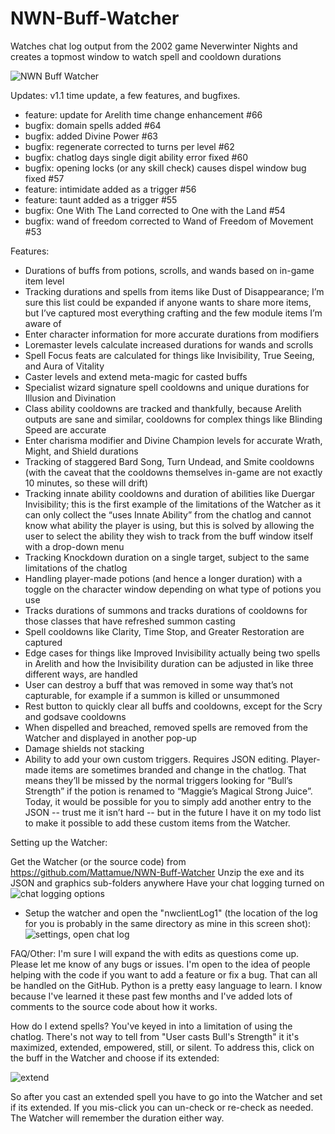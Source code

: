 # NWN-Buff-Watcher
Watches chat log output from the 2002 game Neverwinter Nights and creates a topmost window to watch spell and cooldown durations

![NWN Buff Watcher](https://i.imgur.com/JDOha8n.png)

Updates:
v1.1 time update, a few features, and bugfixes.

* feature: update for Arelith time change enhancement #66
* bugfix: domain spells added #64
* bugfix: added Divine Power #63
* bugfix: regenerate corrected to turns per level #62
* bugfix: chatlog days single digit ability error fixed #60
* bugfix: opening locks (or any skill check) causes dispel window bug fixed #57
* feature: intimidate added as a trigger #56
* feature: taunt added as a trigger #55
* bugfix: One With The Land corrected to One with the Land #54
* bugfix: wand of freedom corrected to Wand of Freedom of Movement #53

Features:

* Durations of buffs from potions, scrolls, and wands based on in-game item level
* Tracking durations and spells from items like Dust of Disappearance; I’m sure this list could be expanded if anyone wants to share more items, but I’ve captured most everything crafting and the few module items I’m aware of
* Enter character information for more accurate durations from modifiers
* Loremaster levels calculate increased durations for wands and scrolls
* Spell Focus feats are calculated for things like Invisibility, True Seeing, and Aura of Vitality
* Caster levels and extend meta-magic for casted buffs
* Specialist wizard signature spell cooldowns and unique durations for Illusion and Divination
* Class ability cooldowns are tracked and thankfully, because Arelith outputs are sane and similar, cooldowns for complex things like Blinding Speed are accurate
* Enter charisma modifier and Divine Champion levels for accurate Wrath, Might, and Shield durations
* Tracking of staggered Bard Song, Turn Undead, and Smite cooldowns (with the caveat that the cooldowns themselves in-game are not exactly 10 minutes, so these will drift)
* Tracking innate ability cooldowns and duration of abilities like Duergar Invisibility; this is the first example of the limitations of the Watcher as it can only collect the “uses Innate Ability” from the chatlog and cannot know what ability the player is using, but this is solved by allowing the user to select the ability they wish to track from the buff window itself with a drop-down menu
* Tracking Knockdown duration on a single target, subject to the same limitations of the chatlog
* Handling player-made potions (and hence a longer duration) with a toggle on the character window depending on what type of potions you use
* Tracks durations of summons and tracks durations of cooldowns for those classes that have refreshed summon casting
* Spell cooldowns like Clarity, Time Stop, and Greater Restoration are captured
* Edge cases for things like Improved Invisibility actually being two spells in Arelith and how the Invisibility duration can be adjusted in like three different ways, are handled
* User can destroy a buff that was removed in some way that’s not capturable, for example if a summon is killed or unsummoned
* Rest button to quickly clear all buffs and cooldowns, except for the Scry and godsave cooldowns
* When dispelled and breached, removed spells are removed from the Watcher and displayed in another pop-up
* Damage shields not stacking
* Ability to add your own custom triggers. Requires JSON editing. Player-made items are sometimes branded and change in the chatlog. That means they’ll be missed by the normal triggers looking for “Bull’s Strength” if the potion is renamed to “Maggie’s Magical Strong Juice”. Today, it would be possible for you to simply add another entry to the JSON -- trust me it isn’t hard -- but in the future I have it on my todo list to make it possible to add these custom items from the Watcher.

Setting up the Watcher:

Get the Watcher (or the source code) from https://github.com/Mattamue/NWN-Buff-Watcher
Unzip the exe and its JSON and graphics sub-folders anywhere
Have your chat logging turned on
![chat logging options](https://i.imgur.com/C1m5g34.png)
* Setup the watcher and open the "nwclientLog1" (the location of the log for you is probably in the same directory as mine in this screen shot): 
![settings, open chat log](https://i.imgur.com/ZoWMOjn.png)

FAQ/Other:
I'm sure I will expand the with edits as questions come up. Please let me know of any bugs or issues. I'm open to the idea of people helping with the code if you want to add a feature or fix a bug. That can all be handled on the GitHub. Python is a pretty easy language to learn. I know because I've learned it these past few months and I've added lots of comments to the source code about how it works.

How do I extend spells?
You've keyed in into a limitation of using the chatlog. There's not way to tell from "User casts Bull's Strength" it it's maximized, extended, empowered, still, or silent. To address this, click on the buff in the Watcher and choose if its extended:

![extend](https://i.imgur.com/XW5u0Re.png)

So after you cast an extended spell you have to go into the Watcher and set if its extended. If you mis-click you can un-check or re-check as needed. The Watcher will remember the duration either way.

